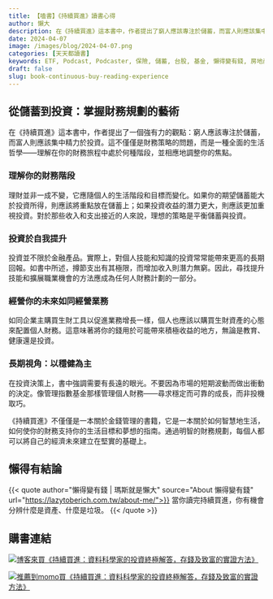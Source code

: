 ```yaml
---
title: 【嗑書】《持續買進》讀書心得
author: 懶大
description: 在《持續買進》這本書中，作者提出了窮人應該專注於儲蓄，而富人則應該集中精力於投資的觀點。理解自己的財務階段，投資於自我提升，經營未來如同經營業務，以及長期視角都是重要的財務規劃原則。這本書不僅是一本關於金錢管理的書籍，更是一本關於如何智慧地生活，建立堅實財務基礎的指南。
date: 2024-04-07
image: /images/blog/2024-04-07.png
categories: [天天都讀書]
keywords: ETF, Podcast, Podcaster, 保險, 儲蓄, 台股, 基金, 懶得變有錢, 房地產, 投資, 投資理財, 支出, 收入, 理財, 理財規劃, 瑪斯理財兩三事, 稅務, 總體經濟, 美股, 職涯心得, 股利收入, 複委託, 記帳, 讀書心得, 財務規劃, 財商, 貸款, 資產配置, 退休規劃, 開源節流
draft: false
slug: book-continuous-buy-reading-experience
---
```



## 從儲蓄到投資：掌握財務規劃的藝術

在《持續買進》這本書中，作者提出了一個強有力的觀點：窮人應該專注於儲蓄，而富人則應該集中精力於投資。這不僅僅是財務策略的問題，而是一種全面的生活哲學——理解在你的財務旅程中處於何種階段，並相應地調整你的焦點。

### 理解你的財務階段

理財並非一成不變，它應隨個人的生活階段和目標而變化。如果你的期望儲蓄能大於投資所得，則應該將重點放在儲蓄上；如果投資收益的潛力更大，則應該更加重視投資。對於那些收入和支出接近的人來說，理想的策略是平衡儲蓄與投資。

### 投資於自我提升

投資並不限於金融產品。實際上，對個人技能和知識的投資常常能帶來更高的長期回報。如書中所述，撙節支出有其極限，而增加收入則潛力無窮。因此，尋找提升技能和擴展職業機會的方法應成為任何人財務計劃的一部分。

### 經營你的未來如同經營業務

如同企業主購買生財工具以促進業務增長一樣，個人也應該以購買生財資產的心態來配置個人財務。這意味著將你的錢用於可能帶來積極收益的地方，無論是教育、健康還是投資。

### 長期視角：以穩健為主

在投資決策上，書中強調需要有長遠的眼光。不要因為市場的短期波動而做出衝動的決定。像管理指數基金那樣管理個人財務——尋求穩定而可靠的成長，而非投機取巧。

《持續買進》不僅僅是一本關於金錢管理的書籍，它是一本關於如何智慧地生活，如何使你的財務支持你的生活目標和夢想的指南。通過明智的財務規劃，每個人都可以將自己的經濟未來建立在堅實的基礎上。

## 懶得有結論

{{< quote author="懶得變有錢 | 瑪斯就是懶大" source="About 懶得變有錢" url="https://lazytoberich.com.tw/about-me/">}}
當你讀完持續買進，你有機會分辨什麼是資產、什麼是垃圾。
{{< /quote >}}

## 購書連結
[![博客來買《持續買進：資料科學家的投資終極解答，存錢及致富的實證方法》](/images/blog/books.png)](https://www.books.com.tw/exep/assp.php/shamangels/products/0010957881?utm_source=shamangels&utm_medium=ap-books&utm_content=recommend&utm_campaign=ap-202406)

[![推薦到momo買《持續買進：資料科學家的投資終極解答，存錢及致富的實證方法》](/images/blog/momobooks.png)](https://www.momoshop.com.tw/goods/GoodsDetail.jsp?i_code=11398962&Area=search&oid=1_1&cid=index&kw=%E6%8C%81%E7%BA%8C%E8%B2%B7%E9%80%B2&memid=6000021729&cid=apuad&oid=1&osm=league)

